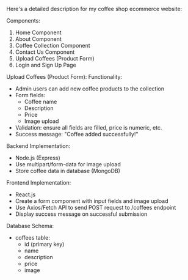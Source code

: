 Here's a detailed description for my coffee shop ecommerce website:

Components:

1. Home Component
2. About  Component
3. Coffee Collection Component
4. Contact Us Component
5. Upload Coffees (Product Form)
6. Login and Sign Up Page


Upload Coffees (Product Form):
Functionality:
- Admin users can add new coffee products to the collection
- Form fields:
    - Coffee name
    - Description
    - Price
    - Image upload
- Validation: ensure all fields are filled, price is numeric, etc.
- Success message: "Coffee added successfully!"

Backend Implementation:

- Node.js (Express) 
- Use multipart/form-data for image upload
- Store coffee data in database (MongoDB)

Frontend Implementation:

- React.js
- Create a form component with input fields and image upload
- Use Axios/Fetch API to send POST request to /coffees endpoint
- Display success message on successful submission

Database Schema:

- coffees table:
    - id (primary key)
    - name
    - description
    - price
    - image
